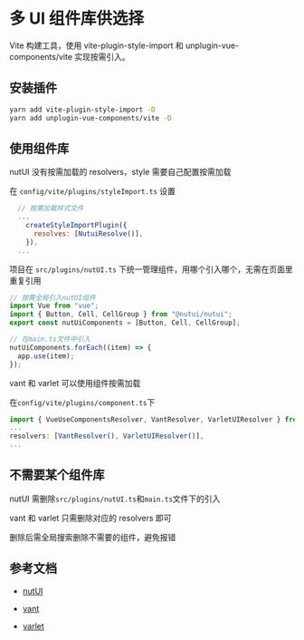 # 多 UI 组件库供选择

Vite 构建工具，使用 vite-plugin-style-import 和 unplugin-vue-components/vite 实现按需引入。

## 安装插件

```bash
yarn add vite-plugin-style-import -D
yarn add unplugin-vue-components/vite -D
```

## 使用组件库

nutUI 没有按需加载的 resolvers，style 需要自己配置按需加载

在 `config/vite/plugins/styleImport.ts` 设置

```javascript
  // 按需加载样式文件
  ...
    createStyleImportPlugin({
      resolves: [NutuiResolve()],
    }),
  ...
```

项目在 `src/plugins/nutUI.ts` 下统一管理组件，用哪个引入哪个，无需在页面里重复引用

```javascript
// 按需全局引入nutUI组件
import Vue from "vue";
import { Button, Cell, CellGroup } from "@nutui/nutui";
export const nutUiComponents = [Button, Cell, CellGroup];

// 在main.ts文件中引入
nutUiComponents.forEach((item) => {
  app.use(item);
});
```

vant 和 varlet 可以使用组件按需加载

在`config/vite/plugins/component.ts`下

```javascript
import { VueUseComponentsResolver, VantResolver, VarletUIResolver } from 'unplugin-vue-components/resolvers';
...
resolvers: [VantResolver(), VarletUIResolver()],
...
```

## 不需要某个组件库

nutUI 需删除`src/plugins/nutUI.ts`和`main.ts`文件下的引入

vant 和 varlet 只需删除对应的 resolvers 即可

删除后需全局搜索删除不需要的组件，避免报错

## 参考文档

- [nutUI](https://nutui.jd.com/#/zh-CN/component/button)

- [vant](https://vant-contrib.gitee.io/vant/#/zh-CN)

- [varlet](https://varlet-varletjs.vercel.app/#/zh-CN/button)
